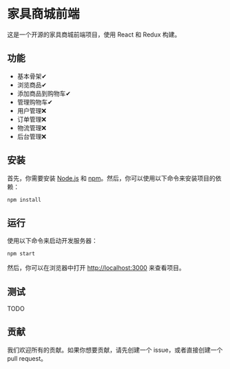 # 家具商城前端

这是一个开源的家具商城前端项目，使用 React 和 Redux 构建。

## 功能

- 基本骨架✔
- 浏览商品✔
- 添加商品到购物车✔
- 管理购物车✔
- 用户管理❌
- 订单管理❌
- 物流管理❌
- 后台管理❌

## 安装

首先，你需要安装 [Node.js](https://nodejs.org/) 和 [npm](https://www.npmjs.com/)。然后，你可以使用以下命令来安装项目的依赖：

```bash
npm install
```

## 运行

使用以下命令来启动开发服务器：

```bash
npm start
```

然后，你可以在浏览器中打开 [http://localhost:3000](http://localhost:3000) 来查看项目。

## 测试

TODO

## 贡献

我们欢迎所有的贡献。如果你想要贡献，请先创建一个 issue，或者直接创建一个 pull request。
